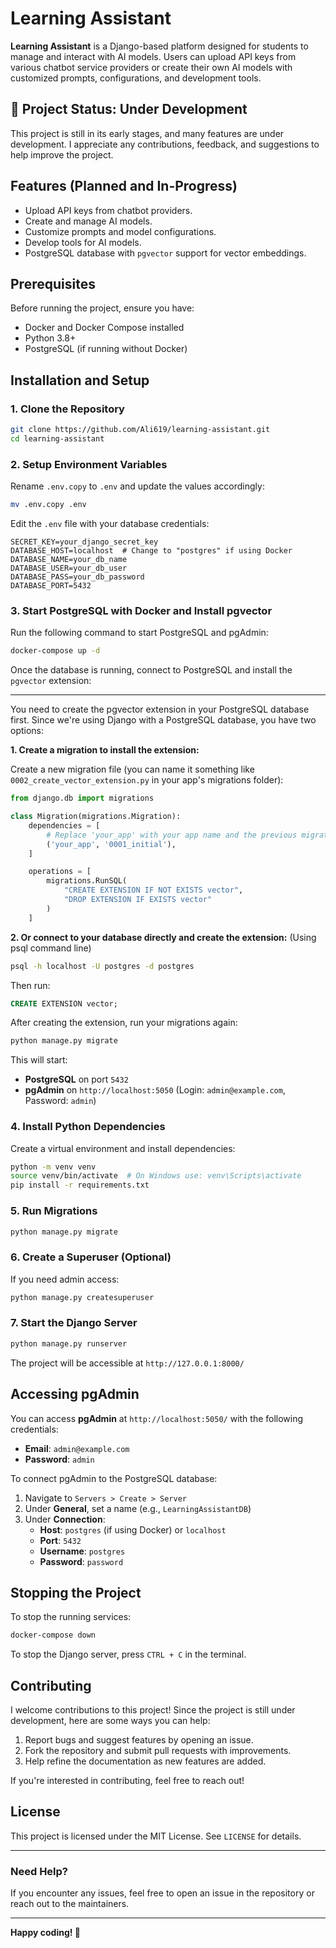 # Learning Assistant

**Learning Assistant** is a Django-based platform designed for students to manage and interact with AI models. Users can upload API keys from various chatbot service providers or create their own AI models with customized prompts, configurations, and development tools.

## 🚧 Project Status: Under Development
This project is still in its early stages, and many features are under development. I appreciate any contributions, feedback, and suggestions to help improve the project.

## Features (Planned and In-Progress)
- Upload API keys from chatbot providers.
- Create and manage AI models.
- Customize prompts and model configurations.
- Develop tools for AI models.
- PostgreSQL database with `pgvector` support for vector embeddings.

## Prerequisites
Before running the project, ensure you have:
- Docker and Docker Compose installed
- Python 3.8+
- PostgreSQL (if running without Docker)

## Installation and Setup

### 1. Clone the Repository
```bash
git clone https://github.com/Ali619/learning-assistant.git
cd learning-assistant
```

### 2. Setup Environment Variables
Rename `.env.copy` to `.env` and update the values accordingly:
```bash
mv .env.copy .env
```
Edit the `.env` file with your database credentials:
```
SECRET_KEY=your_django_secret_key
DATABASE_HOST=localhost  # Change to "postgres" if using Docker
DATABASE_NAME=your_db_name
DATABASE_USER=your_db_user
DATABASE_PASS=your_db_password
DATABASE_PORT=5432
```

### 3. Start PostgreSQL with Docker and Install pgvector
Run the following command to start PostgreSQL and pgAdmin:
```bash
docker-compose up -d
```
Once the database is running, connect to PostgreSQL and install the `pgvector` extension:

---
You need to create the pgvector extension in your PostgreSQL database first. Since we're using Django with a PostgreSQL database, you have two options:

**1. Create a migration to install the extension:**

Create a new migration file (you can name it something like `0002_create_vector_extension.py` in your app's migrations folder):

```python
from django.db import migrations

class Migration(migrations.Migration):
    dependencies = [
        # Replace 'your_app' with your app name and the previous migration
        ('your_app', '0001_initial'),
    ]

    operations = [
        migrations.RunSQL(
            "CREATE EXTENSION IF NOT EXISTS vector",
            "DROP EXTENSION IF EXISTS vector"
        )
    ]
```
**2. Or connect to your database directly and create the extension:** (Using psql command line)
```bash
psql -h localhost -U postgres -d postgres
```
Then run:
```sql
CREATE EXTENSION vector;
```

After creating the extension, run your migrations again:
```bash
python manage.py migrate
```

This will start:
- **PostgreSQL** on port `5432`
- **pgAdmin** on `http://localhost:5050` (Login: `admin@example.com`, Password: `admin`)

### 4. Install Python Dependencies
Create a virtual environment and install dependencies:
```bash
python -m venv venv
source venv/bin/activate  # On Windows use: venv\Scripts\activate
pip install -r requirements.txt
```

### 5. Run Migrations
```bash
python manage.py migrate
```

### 6. Create a Superuser (Optional)
If you need admin access:
```bash
python manage.py createsuperuser
```

### 7. Start the Django Server
```bash
python manage.py runserver
```
The project will be accessible at `http://127.0.0.1:8000/`

## Accessing pgAdmin
You can access **pgAdmin** at `http://localhost:5050/` with the following credentials:
- **Email**: `admin@example.com`
- **Password**: `admin`

To connect pgAdmin to the PostgreSQL database:
1. Navigate to `Servers > Create > Server`
2. Under **General**, set a name (e.g., `LearningAssistantDB`)
3. Under **Connection**:
   - **Host**: `postgres` (if using Docker) or `localhost`
   - **Port**: `5432`
   - **Username**: `postgres`
   - **Password**: `password`

## Stopping the Project
To stop the running services:
```bash
docker-compose down
```
To stop the Django server, press `CTRL + C` in the terminal.

## Contributing
I welcome contributions to this project! Since the project is still under development, here are some ways you can help:
1. Report bugs and suggest features by opening an issue.
2. Fork the repository and submit pull requests with improvements.
3. Help refine the documentation as new features are added.

If you're interested in contributing, feel free to reach out!

## License
This project is licensed under the MIT License. See `LICENSE` for details.

---

### Need Help?
If you encounter any issues, feel free to open an issue in the repository or reach out to the maintainers.

---
**Happy coding! 🚀**

